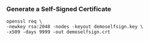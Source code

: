 ### Generate a Self-Signed Certificate
```
openssl req \
-newkey rsa:2048 -nodes -keyout demoselfsign.key \
-x509 -days 9999 -out demoselfsign.crt
```